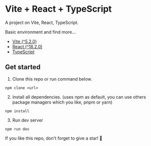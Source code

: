 # Vite + React + TypeScript

A project on Vite, React, TypeScript.

Basic environment and find more...

- [Vite (^5.2.0)](https://vitejs.dev/)
- [React (^18.2.0)](https://react.dev/)
- [TypeScript](https://www.typescriptlang.org/)

## Get started

1. Clone this repo or run command below.

```
npm clone <url>
```

2. Install all dependencies. (uses npm as default, you can use others package managers which you like, pnpm or yarn)

```
npm install
```

3. Run dev server

```
npm run dev
```

If you like this repo, don't forget to give a star! :star2:
